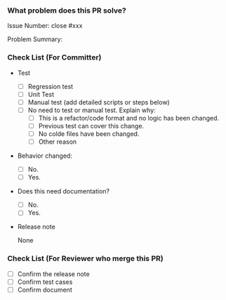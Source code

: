 ### What problem does this PR solve?
<!--
You need to clearly describe your PR in this part:

1. What problem was fixed (it's best to include specific error reporting information). How it was fixed.
2. Which behaviors were modified. What was the previous behavior, what is it now, why was it modified, and what possible impacts might there be.
3. What features were added. Why this function was added.
4. Which codes were refactored and why this part of the code was refactored.
5. Which functions were optimized and what is the difference before and after the optimization.

The description of the PR needs to enable reviewers to quickly and clearly understand the logic of the code modification.
-->

<!--
If there are related issues, please fill in the issue number.
- If you want the issue to be closed after the PR is merged, please use "close #12345". Otherwise, use "ref #12345"
-->
Issue Number: close #xxx

Problem Summary:

### Check List (For Committer)

- Test <!-- At least one of them must be included. -->

    - [ ] Regression test
    - [ ] Unit Test
    - [ ] Manual test (add detailed scripts or steps below)
    - [ ] No need to test or manual test. Explain why:
        - [ ] This is a refactor/code format and no logic has been changed.
        - [ ] Previous test can cover this change.
        - [ ] No colde files have been changed.
        - [ ] Other reason <!-- Add your reason?  -->

- Behavior changed:

    - [ ] No.
    - [ ] Yes. <!-- Explain the behavior change -->

- Does this need documentation?

    - [ ] No.
    - [ ] Yes. <!-- Add document PR link here. eg: https://github.com/apache/doris-website/pull/1214 -->

- Release note

    <!-- bugfix, feat, behavior changed need a release note -->
    <!-- Add one line release note for this PR. -->
    None

### Check List (For Reviewer who merge this PR)

- [ ] Confirm the release note
- [ ] Confirm test cases
- [ ] Confirm document
